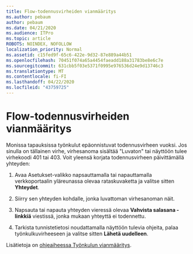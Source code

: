 ```yaml
---
title: Flow-todennusvirheiden vianmääritys
ms.author: pebaum
author: pebaum
ms.date: 04/21/2020
ms.audience: ITPro
ms.topic: article
ROBOTS: NOINDEX, NOFOLLOW
localization_priority: Normal
ms.assetid: c15fed9f-65c6-422e-9d32-87e889a44b51
ms.openlocfilehash: 70451f074a65a4454faeadd188a31783be8e6c7e
ms.sourcegitcommit: 631cbb5f03e5371f0995e976536d24e9d13746c3
ms.translationtype: MT
ms.contentlocale: fi-FI
ms.lasthandoff: 04/22/2020
ms.locfileid: "43759725"
---
```

# <a name="troubleshoot-flow-authentication-errors"></a>Flow-todennusvirheiden vianmääritys

Monissa tapauksissa työnkulut epäonnistuvat todennusvirheen vuoksi. Jos sinulla on tällainen virhe, virhesanoma sisältää "Luvaton" tai näyttöön tulee virhekoodi 401 tai 403. Voit yleensä korjata todennusvirheen päivittämällä yhteyden:
  
1. Avaa Asetukset-valikko napsauttamalla tai napauttamalla verkkoportaalin yläreunassa olevaa rataskuvaketta ja valitse sitten **Yhteydet**.
    
2. Siirry sen yhteyden kohdalle, jonka luvattoman virhesanoman näit.
    
3. Napsauta tai napauta yhteyden vieressä olevaa **Vahvista salasana -linkkiä** viestissä, jonka mukaan yhteyttä ei todennettu. 
    
4. Tarkista tunnistetietosi noudattamalla näyttöön tulevia ohjeita, palaa työnkulkuvirheeseen ja valitse sitten **Lähetä uudelleen**.
    
Lisätietoja on [ohjeaiheessa Työnkulun vianmääritys](https://go.microsoft.com/fwlink/?linkid=872110).
  


